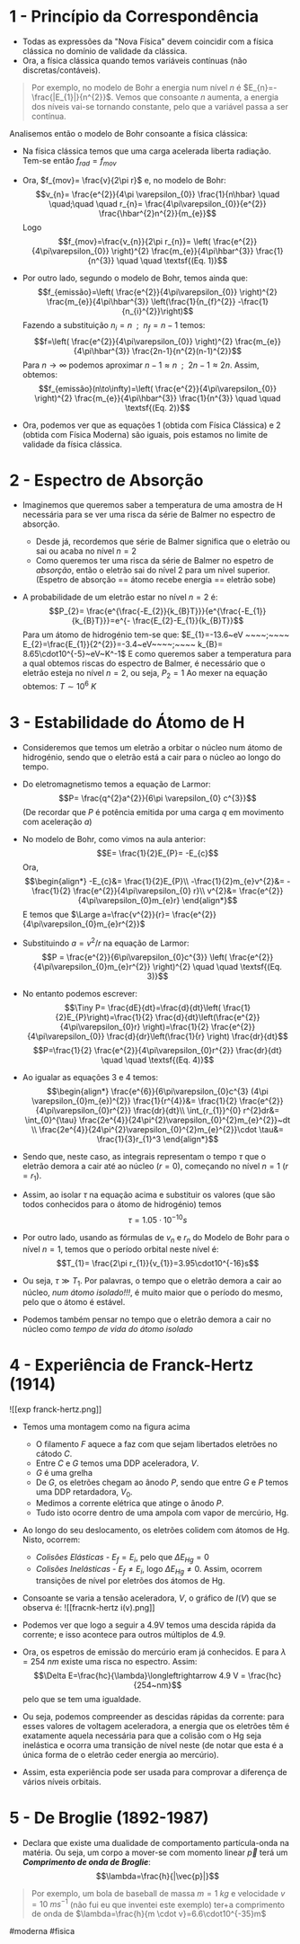 # 1 - Princípio da Correspondência
- Todas as expressões da "Nova Física" devem coincidir com a física clássica no domínio de validade da clássica.
- Ora, a física clássica quando temos variáveis contínuas (não discretas/contáveis). 
> Por exemplo, no modelo de Bohr a energia num nível $n$ é $E_{n}=- \frac{|E_{1}|}{n^{2}}$. Vemos que consoante $n$ aumenta, a energia dos níveis vai-se tornando constante, pelo que a variável passa a ser contínua.

Analisemos então o modelo de Bohr consoante a física clássica:
- Na física clássica temos que uma carga acelerada liberta radiação. Tem-se então $f_{rad}=f_{mov}$ 
- Ora, $f_{mov}= \frac{v}{2\pi r}$ e, no modelo de Bohr: $$v_{n}= \frac{e^{2}}{4\pi \varepsilon_{0}} \frac{1}{n\hbar} \quad \quad;\quad \quad r_{n}= \frac{4\pi\varepsilon_{0}}{e^{2}} \frac{\hbar^{2}n^{2}}{m_{e}}$$
Logo $$f_{mov}=\frac{v_{n}}{2\pi r_{n}}= \left( \frac{e^{2}}{4\pi\varepsilon_{0}} \right)^{2} \frac{m_{e}}{4\pi\hbar^{3}} \frac{1}{n^{3}} \quad \quad \textsf{(Eq. 1)}$$
- Por outro lado, segundo o modelo de Bohr, temos ainda que:
$$f_{emissão}=\left( \frac{e^{2}}{4\pi\varepsilon_{0}} \right)^{2} \frac{m_{e}}{4\pi\hbar^{3}} \left(\frac{1}{n_{f}^{2}} -\frac{1}{n_{i}^{2}}\right)$$
Fazendo a substituição $n_{i}=n~~;~~n_{f}=n-1$ temos:
$$f=\left( \frac{e^{2}}{4\pi\varepsilon_{0}} \right)^{2} \frac{m_{e}}{4\pi\hbar^{3}} \frac{2n-1}{n^{2}(n-1)^{2}}$$
Para $n\to\infty$ podemos aproximar $n-1\approx n~~;~~2n-1\approx2n$. Assim, obtemos:
$$f_{emissão}(n\to\infty)=\left( \frac{e^{2}}{4\pi\varepsilon_{0}} \right)^{2} \frac{m_{e}}{4\pi\hbar^{3}} \frac{1}{n^{3}} \quad \quad \textsf{(Eq. 2)}$$

- Ora, podemos ver que as equações 1 (obtida com Física Clássica) e 2 (obtida com Física Moderna) são iguais, pois estamos no limite de validade da física clássica.

# 2 -  Espectro de Absorção
- Imaginemos que queremos saber a temperatura de uma amostra de H necessária para se ver uma risca da série de Balmer no espectro de absorção. 
    - Desde já, recordemos que série de Balmer significa que o eletrão ou sai ou acaba no nível $n=2$
    - Como queremos ter uma risca da série de Balmer no espetro de _absorção_, então o eletrão sai do nível 2 para um nível superior. (Espetro de absorção == átomo recebe energia == eletrão sobe)

- A probabilidade de um eletrão estar no nível $n=2$ é:
$$P_{2}= \frac{e^{\frac{-E_{2}}{k_{B}T}}}{e^{\frac{-E_{1}}{k_{B}T}}}=e^{- \frac{E_{2}-E_{1}}{k_{B}T}}$$
Para um átomo de hidrogénio tem-se que:
$E_{1}=-13.6~eV ~~~~;~~~~ E_{2}=\frac{E_{1}}{2^{2}}=-3.4~eV~~~~;~~~~ k_{B}= 8.65\cdot10^{-5}~eV~K^-1$ 
E como queremos saber a temperatura para a qual obtemos riscas do espectro de Balmer, é necessário que o eletrão esteja no nível $n=2$, ou seja, $P_{2}=1$
Ao mexer na equação obtemos: $T\sim 10^{6}~K$

# 3 - Estabilidade do Átomo de H
- Consideremos que temos um eletrão a orbitar o núcleo num átomo de hidrogénio, sendo que o eletrão está a cair para o núcleo ao longo do tempo.
- Do eletromagnetismo temos a equação de Larmor:
$$P= \frac{q^{2}a^{2}}{6\pi \varepsilon_{0} c^{3}}$$
(De recordar que $P$ é potência emitida por uma carga $q$ em movimento com aceleração $a$)

- No modelo de Bohr, como vimos na aula anterior:
$$E= \frac{1}{2}E_{P}= -E_{c}$$
Ora, 
$$\begin{align*}
-E_{c}&= \frac{1}{2}E_{P}\\
-\frac{1}{2}m_{e}v^{2}&= - \frac{1}{2} \frac{e^{2}}{4\pi\varepsilon_{0} r}\\
v^{2}&=  \frac{e^{2}}{4\pi\varepsilon_{0}m_{e}r}
\end{align*}$$
E temos que $\Large a=\frac{v^{2}}{r}= \frac{e^{2}}{4\pi\varepsilon_{0}m_{e}r^{2}}$

- Substituindo $a=v^{2}/r$ na equação de Larmor:
$$P = \frac{e^{2}}{6\pi\varepsilon_{0}c^{3}} \left( \frac{e^{2}}{4\pi\varepsilon_{0}m_{e}r^{2}} \right)^{2} \quad \quad \textsf{(Eq. 3)}$$

- No entanto podemos escrever:
$$\Tiny P= \frac{dE}{dt}=\frac{d}{dt}\left( \frac{1}{2}E_{P}\right)=\frac{1}{2} \frac{d}{dt}\left(\frac{e^{2}}{4\pi\varepsilon_{0}r} \right)=\frac{1}{2} \frac{e^{2}}{4\pi\varepsilon_{0}} \frac{d}{dr}\left(\frac{1}{r} \right) \frac{dr}{dt}$$
$$P=\frac{1}{2} \frac{e^{2}}{4\pi\varepsilon_{0}r^{2}} \frac{dr}{dt} \quad \quad \textsf{(Eq. 4)}$$
- Ao igualar as equações 3 e 4 temos:
$$\begin{align*}
\frac{e^{6}}{6\pi\varepsilon_{0}c^{3} (4\pi \varepsilon_{0}m_{e})^{2}} \frac{1}{r^{4}}&= \frac{1}{2} \frac{e^{2}}{4\pi\varepsilon_{0}r^{2}} \frac{dr}{dt}\\
\int_{r_{1}}^{0} r^{2}dr&= \int_{0}^{\tau} \frac{2e^{4}}{24\pi^{2}\varepsilon_{0}^{2}m_{e}^{2}}~dt  \\
\frac{2e^{4}}{24\pi^{2}\varepsilon_{0}^{2}m_{e}^{2}}\cdot \tau&= \frac{1}{3}r_{1}^3
\end{align*}$$
- Sendo que, neste caso, as integrais representam o tempo $\tau$ que o eletrão demora a cair até ao núcleo ($r=0$), começando no nível $n=1$ ($r=r_{1}$).
- Assim, ao isolar $\tau$ na equação acima e substituir os valores (que são todos conhecidos para o átomo de hidrogénio) temos $$\tau=1.05\cdot10^{-10}s$$
- Por outro lado, usando as fórmulas de $v_{n}$ e $r_{n}$ do Modelo de Bohr para o nível $n=1$, temos que o período orbital neste nível é:
$$T_{1}= \frac{2\pi r_{1}}{v_{1}}=3.95\cdot10^{-16}s$$
- Ou seja, $\tau\gg T_{1}$. Por palavras, o tempo que o eletrão demora a cair ao núcleo, _num átomo isolado!!!_, é muito maior que o período do mesmo, pelo que o átomo é estável.
- Podemos também pensar no tempo que o eletrão demora a cair no núcleo como _tempo de vida do átomo isolado_ 

# 4 - Experiência de Franck-Hertz (1914)
![[exp franck-hertz.png]]
- Temos uma montagem como na figura acima
    - O filamento $F$ aquece a faz com que sejam libertados eletrões no cátodo $C$.
    - Entre $C$ e $G$ temos uma DDP aceleradora, $V$.
    - $G$ é uma grelha
    - De $G$, os eletrões chegam ao ânodo $P$, sendo que entre $G$ e $P$ temos uma DDP retardadora, $V_0$.
    - Medimos a corrente elétrica que atinge o ânodo $P$.
    - Tudo isto ocorre dentro de uma ampola com vapor de mercúrio, Hg.

- Ao longo do seu deslocamento, os eletrões colidem com átomos de Hg. Nisto, ocorrem:
    - _Colisões Elásticas_ - $E_{f}=E_{i}$, pelo que $\Delta E_{Hg}=0$
    - _Colisões Inelásticas_ - $E_{f}\neq E_{i}$, logo $\Delta E_{Hg}\neq0$. Assim, ocorrem transições de nível por eletrões dos átomos de Hg.

- Consoante se varia a tensão aceleradora, $V$, o gráfico de $I(V)$ que se observa é:
![[fracnk-hertz i(v).png]]
- Podemos ver que logo a seguir a 4.9V temos uma descida rápida da corrente; e isso acontece para outros múltiplos de 4.9. 
- Ora, os espetros de emissão do mercúrio eram já conhecidos. E para $\lambda=254~nm$ existe uma risca no espectro. Assim:
$$\Delta E=\frac{hc}{\lambda}\longleftrightarrow 4.9 V = \frac{hc}{254~nm}$$
pelo que se tem uma igualdade.

- Ou seja, podemos compreender as descidas rápidas da corrente: para esses valores de voltagem aceleradora, a energia que os eletrões têm é exatamente aquela necessária para que a colisão com o Hg seja inelástica e ocorra uma transição de nível neste (de notar que esta é a única forma de o eletrão ceder energia ao mercúrio).
- Assim, esta experiência pode ser usada para comprovar a diferença de vários níveis orbitais.

# 5 - De Broglie (1892-1987)
- Declara que existe uma dualidade de comportamento partícula-onda na matéria. Ou seja, um corpo a mover-se com momento linear $\vec{p}$ terá um __*Comprimento de onda de Broglie*__:
$$\lambda=\frac{h}{|\vec{p}|}$$
> Por exemplo, um bola de baseball de massa $m=1~kg$ e velocidade $v=10~ms^{-1}$ (não fui eu que inventei este exemplo) ter+a comprimento de onda de $\lambda=\frac{h}{m \cdot v}=6.6\cdot10^{-35}m$

#moderna #fisica